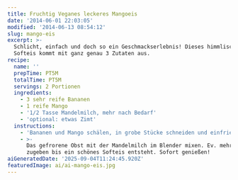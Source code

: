 ```yaml
---
title: Fruchtig Veganes leckeres Mangoeis
date: '2014-06-01 22:03:05'
modified: '2014-06-13 08:54:12'
slug: mango-eis
excerpt: >-
  Schlicht, einfach und doch so ein Geschmackserlebnis! Dieses himmlische
  Softeis kommt mit ganz genau 3 Zutaten aus. 
recipe:
  name: ''
  prepTime: PT5M
  totalTime: PT5M
  servings: 2 Portionen
  ingredients:
    - 3 sehr reife Bananen
    - 1 reife Mango
    - '1/2 Tasse Mandelmilch, mehr nach Bedarf'
    - 'optional: etwas Zimt'
  instructions:
    - 'Bananen und Mango schälen, in grobe Stücke schneiden und einfrieren.'
    - >-
      Das gefrorene Obst mit der Mandelmilch im Blender mixen. Ev. mehr Milch
      zugeben bis ein schönes Softeis entsteht. Sofort genießen!
aiGeneratedDate: '2025-09-04T11:24:45.920Z'
featuredImage: ai/ai-mango-eis.jpg
---
```


